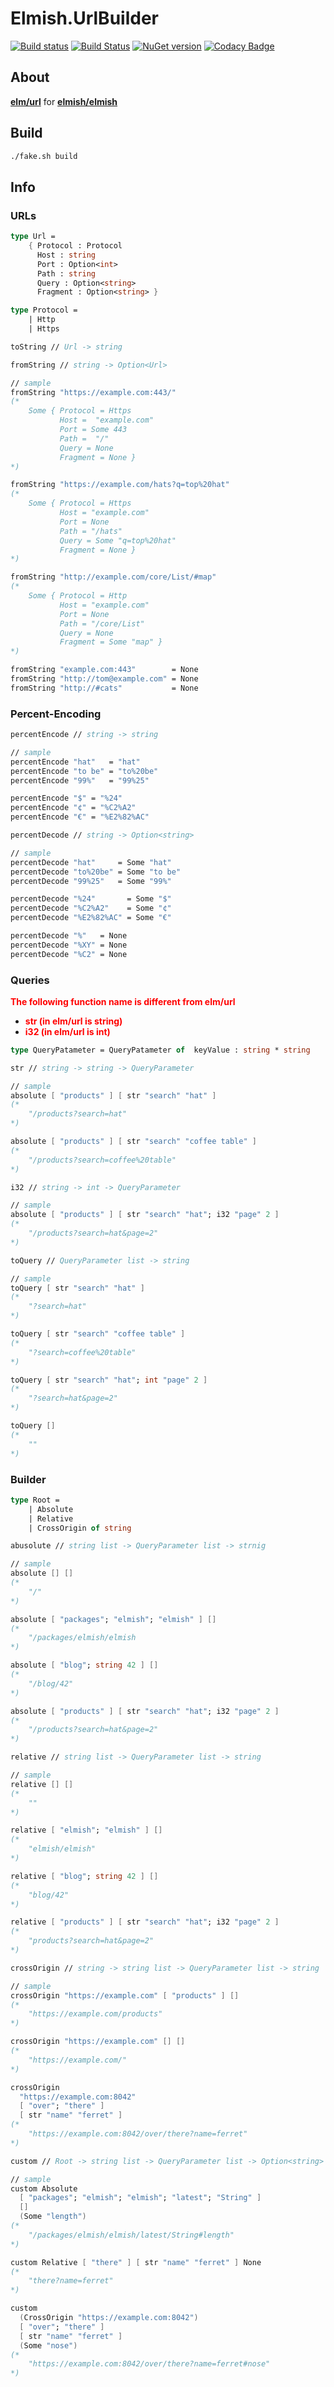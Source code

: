 # Elmish.UrlBuilder
[![Build status](https://ci.appveyor.com/api/projects/status/h9yptt1gr1folq1g?svg=true)](https://ci.appveyor.com/project/ttak0422/u)
[![Build Status](https://travis-ci.org/ttak0422/U.svg?branch=master)](https://travis-ci.org/ttak0422/U)
[![NuGet version](https://badge.fury.io/nu/Fable.Elmish.UrlBuilder.svg)](https://badge.fury.io/nu/Fable.Elmish.UrlBuilder)
[![Codacy Badge](https://api.codacy.com/project/badge/Grade/ff726cda5320446ca1947c1aa439b8cc)](https://www.codacy.com/app/ttak0422/U?utm_source=github.com&amp;utm_medium=referral&amp;utm_content=ttak0422/U&amp;utm_campaign=Badge_Grade)

## About

[**elm/url**](https://github.com/elm/url) for [**elmish/elmish**](https://github.com/elmish/elmish)

## Build

```sh
./fake.sh build
```

## Info

### URLs

```fsharp
type Url =
	{ Protocol : Protocol
  	  Host : string
	  Port : Option<int>
	  Path : string
	  Query : Option<string>
	  Fragment : Option<string> }
```

```fsharp
type Protocol =
	| Http
	| Https
```

```fsharp
toString // Url -> string
```

```fsharp
fromString // string -> Option<Url>

// sample
fromString "https://example.com:443/"
(*
	Some { Protocol = Https
	       Host =  "example.com"
	       Port = Some 443
	       Path =  "/"
	       Query = None
	       Fragment = None }
*)

fromString "https://example.com/hats?q=top%20hat"
(*
	Some { Protocol = Https
	       Host = "example.com"
	       Port = None
	       Path = "/hats"
	       Query = Some "q=top%20hat"
	       Fragment = None }
*)

fromString "http://example.com/core/List/#map"
(*
	Some { Protocol = Http
	       Host = "example.com"
	       Port = None
	       Path = "/core/List"
	       Query = None
	       Fragment = Some "map" }
*)

fromString "example.com:443"        = None
fromString "http://tom@example.com" = None
fromString "http://#cats"           = None
```

### Percent-Encoding

```fsharp
percentEncode // string -> string

// sample
percentEncode "hat"   = "hat"
percentEncode "to be" = "to%20be"
percentEncode "99%"   = "99%25"

percentEncode "$" = "%24"
percentEncode "¢" = "%C2%A2"
percentEncode "€" = "%E2%82%AC"
```

```fsharp
percentDecode // string -> Option<string>

// sample
percentDecode "hat"     = Some "hat"
percentDecode "to%20be" = Some "to be"
percentDecode "99%25"   = Some "99%"

percentDecode "%24"       = Some "$"
percentDecode "%C2%A2"    = Some "¢"
percentDecode "%E2%82%AC" = Some "€"

percentDecode "%"   = None
percentDecode "%XY" = None
percentDecode "%C2" = None
```

### Queries

**<font color = "Red">The following function name is different from elm/url</font>**

-   **<font color = "Red">str (in elm/url is string)</font>**
-   **<font color = "Red">i32 (in elm/url is int)</font>**

```fsharp
type QueryPatameter = QueryPatameter of  keyValue : string * string
```

```fsharp
str // string -> string -> QueryParameter

// sample
absolute [ "products" ] [ str "search" "hat" ]
(*
	"/products?search=hat"
*)

absolute [ "products" ] [ str "search" "coffee table" ]
(*
	"/products?search=coffee%20table"
*)
```

```fsharp
i32 // string -> int -> QueryParameter

// sample
absolute [ "products" ] [ str "search" "hat"; i32 "page" 2 ]
(*
	"/products?search=hat&page=2"
*)
```

```fsharp
toQuery // QueryParameter list -> string

// sample
toQuery [ str "search" "hat" ]
(*
	"?search=hat"
*)

toQuery [ str "search" "coffee table" ]
(*
	"?search=coffee%20table"
*)

toQuery [ str "search" "hat"; int "page" 2 ]
(*
	"?search=hat&page=2"
*)

toQuery []
(*
	""
*)
```

### Builder

```fsharp
type Root =
	| Absolute
	| Relative
	| CrossOrigin of string
```

```fsharp
abusolute // string list -> QueryParameter list -> strnig

// sample
absolute [] []
(*
	"/"
*)

absolute [ "packages"; "elmish"; "elmish" ] []
(*
	"/packages/elmish/elmish
*)

absolute [ "blog"; string 42 ] []
(*
	"/blog/42"
*)

absolute [ "products" ] [ str "search" "hat"; i32 "page" 2 ]
(*
	"/products?search=hat&page=2"
*)
```

```fsharp
relative // string list -> QueryParameter list -> string

// sample
relative [] []
(*
	""
*)

relative [ "elmish"; "elmish" ] []
(*
	"elmish/elmish"
*)

relative [ "blog"; string 42 ] []
(*
	"blog/42"
*)

relative [ "products" ] [ str "search" "hat"; i32 "page" 2 ]
(*
	"products?search=hat&page=2"
*)
```

```fsharp
crossOrigin // string -> string list -> QueryParameter list -> string

// sample
crossOrigin "https://example.com" [ "products" ] []
(*
	"https://example.com/products"
*)

crossOrigin "https://example.com" [] []
(*
	"https://example.com/"
*)

crossOrigin
  "https://example.com:8042"
  [ "over"; "there" ]
  [ str "name" "ferret" ]
(*
	"https://example.com:8042/over/there?name=ferret"
*)
```

```fsharp
custom // Root -> string list -> QueryParameter list -> Option<string> -> string

// sample
custom Absolute
  [ "packages"; "elmish"; "elmish"; "latest"; "String" ]
  []
  (Some "length")
(*
	"/packages/elmish/elmish/latest/String#length"
*)

custom Relative [ "there" ] [ str "name" "ferret" ] None
(*
	"there?name=ferret"
*)

custom
  (CrossOrigin "https://example.com:8042")
  [ "over"; "there" ]
  [ str "name" "ferret" ]
  (Some "nose")
(*
	"https://example.com:8042/over/there?name=ferret#nose"
*)
```
